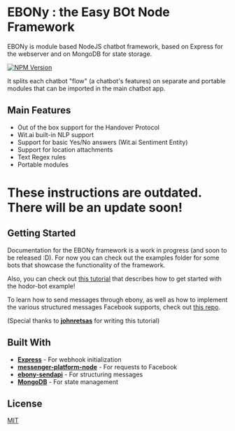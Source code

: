 # EBONy : the Easy BOt Node Framework

EBONy is module based NodeJS chatbot framework, based on Express for the webserver and on MongoDB for state storage.

[![NPM Version][npm-image]][npm-url]

It splits each chatbot "flow" (a chatbot's features) on separate and portable modules that can be imported in the main chatbot app.

## Main Features

* Out of the box support for the Handover Protocol
* Wit.ai built-in NLP support
* Support for basic Yes/No answers (Wit.ai Sentiment Entity)
* Support for location attachments
* Text Regex rules
* Portable modules

# These instructions are outdated. There will be an update soon!

## Getting Started

Documentation for the EBONy framework is a work in progress (and soon to be released :D). For now you can check out the examples folder for some bots that showcase the functionality of the framework.

Also, you can check out [this tutorial](./docs/tutorials/hodor-bot.md) that describes how to get started with the hodor-bot example!

To learn how to send messages through ebony, as well as how to implement the various structured messages Facebook supports, check out [this repo](https://github.com/chrispanag/ebony-sendapi).

(Special thanks to [**johnretsas**](https://github.com/johnretsas) for writing this tutorial)

## Built With

* [**Express**](https://github.com/expressjs/express) - For webhook initialization
* [**messenger-platform-node**](https://github.com/chrispanag/messenger-platform-node) - For requests to Facebook
* [**ebony-sendapi**](https://github.com/chrispanag/ebony-sendapi) - For structuring messages
* [**MongoDB**](https://github.com/mongodb/node-mongodb-native) - For state management

## License

[MIT](LICENSE)

[travis-image]:https://travis-ci.org/chrispanag/ebony.svg?branch=master
[travis-url]: https://travis-ci.org/chrispanag/ebony
[npm-image]: https://img.shields.io/npm/v/ebony-framework.svg
[npm-url]: https://www.npmjs.com/package/ebony-framework
